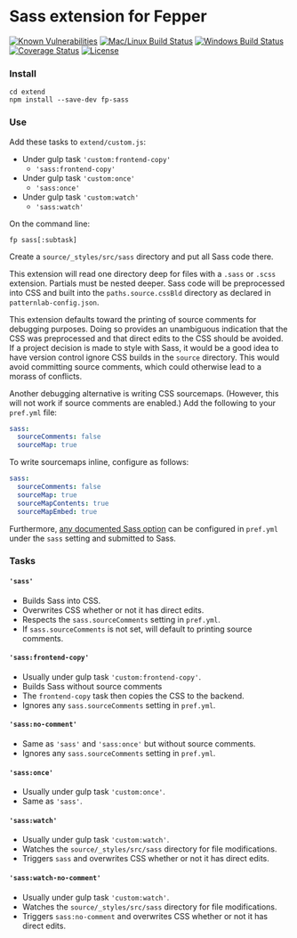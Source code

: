# Sass extension for Fepper

[![Known Vulnerabilities][snyk-image]][snyk-url]
[![Mac/Linux Build Status][travis-image]][travis-url]
[![Windows Build Status][appveyor-image]][appveyor-url]
[![Coverage Status][coveralls-image]][coveralls-url]
[![License][license-image]][license-url]

### Install

```shell
cd extend
npm install --save-dev fp-sass
```

### Use

Add these tasks to `extend/custom.js`:

* Under gulp task `'custom:frontend-copy'`
  * `'sass:frontend-copy'`
* Under gulp task `'custom:once'`
  * `'sass:once'`
* Under gulp task `'custom:watch'`
  * `'sass:watch'`

On the command line:

```shell
fp sass[:subtask]
```

Create a `source/_styles/src/sass` directory and put all Sass code there.

This extension will read one directory deep for files with a `.sass` or `.scss` 
extension. Partials must be nested deeper. Sass code will be preprocessed into 
CSS and built into the `paths.source.cssBld` directory as declared in 
`patternlab-config.json`.

This extension defaults toward the printing of source comments for debugging 
purposes. Doing so provides an unambiguous indication that the CSS was 
preprocessed and that direct edits to the CSS should be avoided. If a project 
decision is made to style with Sass, it would be a good idea to have version 
control ignore CSS builds in the `source` directory. This would avoid committing 
source comments, which could otherwise lead to a morass of conflicts.

Another debugging alternative is writing CSS sourcemaps. (However, this will not 
work if source comments are enabled.) Add the following to your `pref.yml` file:

```yaml
sass:
  sourceComments: false
  sourceMap: true
```

To write sourcemaps inline, configure as follows:

```yaml
sass:
  sourceComments: false
  sourceMap: true
  sourceMapContents: true
  sourceMapEmbed: true
```

Furthermore, 
<a href="https://github.com/sass/node-sass#options" target="_blank">any documented Sass option</a> 
can be configured in `pref.yml` under the `sass` setting and submitted to Sass.

### Tasks

#### `'sass'`
* Builds Sass into CSS.
* Overwrites CSS whether or not it has direct edits.
* Respects the `sass.sourceComments` setting in `pref.yml`.
* If `sass.sourceComments` is not set, will default to printing source comments.

#### `'sass:frontend-copy'`
* Usually under gulp task `'custom:frontend-copy'`.
* Builds Sass without source comments
* The `frontend-copy` task then copies the CSS to the backend.
* Ignores any `sass.sourceComments` setting in `pref.yml`.

#### `'sass:no-comment'`
* Same as `'sass'` and `'sass:once'` but without source comments.
* Ignores any `sass.sourceComments` setting in `pref.yml`.

#### `'sass:once'`
* Usually under gulp task `'custom:once'`.
* Same as `'sass'`.

#### `'sass:watch'`
* Usually under gulp task `'custom:watch'`.
* Watches the `source/_styles/src/sass` directory for file modifications.
* Triggers `sass` and overwrites CSS whether or not it has direct edits.

#### `'sass:watch-no-comment'`
* Usually under gulp task `'custom:watch'`.
* Watches the `source/_styles/src/sass` directory for file modifications.
* Triggers `sass:no-comment` and overwrites CSS whether or not it has direct 
  edits.

[snyk-image]: https://snyk.io/test/github/electric-eloquence/fp-sass/master/badge.svg
[snyk-url]: https://snyk.io/test/github/electric-eloquence/fp-sass/master

[travis-image]: https://img.shields.io/travis/electric-eloquence/fp-sass.svg?label=mac%20%26%20linux
[travis-url]: https://travis-ci.org/electric-eloquence/fp-sass

[appveyor-image]: https://img.shields.io/appveyor/ci/e2tha-e/fp-sass.svg?label=windows
[appveyor-url]: https://ci.appveyor.com/project/e2tha-e/fp-sass

[coveralls-image]: https://img.shields.io/coveralls/electric-eloquence/fp-sass/master.svg
[coveralls-url]: https://coveralls.io/r/electric-eloquence/fp-sass

[license-image]: https://img.shields.io/github/license/electric-eloquence/fp-sass.svg
[license-url]: https://raw.githubusercontent.com/electric-eloquence/fp-sass/master/LICENSE
